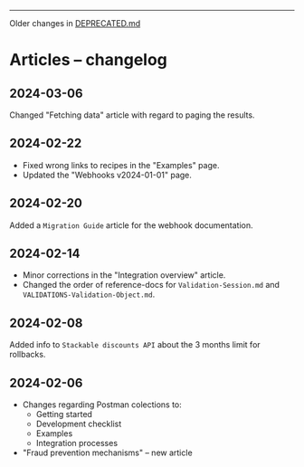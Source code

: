 


--------------------

Older changes in [DEPRECATED.md](DEPRECATED.md)

# Articles – changelog

## 2024-03-06

Changed "Fetching data" article with regard to paging the results.

## 2024-02-22

- Fixed wrong links to recipes in the "Examples" page.
- Updated the "Webhooks v2024-01-01" page.

## 2024-02-20

Added a `Migration Guide` article for the webhook documentation.

## 2024-02-14

- Minor corrections in the "Integration overview" article.
- Changed the order of reference-docs for `Validation-Session.md` and `VALIDATIONS-Validation-Object.md`.

## 2024-02-08

Added info to `Stackable discounts API` about the 3 months limit for rollbacks.

## 2024-02-06

- Changes regarding Postman colections to:
  - Getting started
  - Development checklist
  - Examples
  - Integration processes
- "Fraud prevention mechanisms" – new article